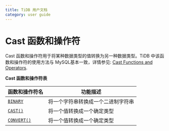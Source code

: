 ```yaml
---
title: TiDB 用户文档
category: user guide
---
```




# Cast 函数和操作符

Cast 函数和操作符用于将某种数据类型的值转换为另一种数据类型。TiDB 中该函数和操作符的使用方法与 MySQL基本一致，详情参见: [Cast Functions and Operators](https://dev.mysql.com/doc/refman/5.7/en/cast-functions.html).

**Cast 函数和操作符表**

| 函数和操作符名 | 功能描述 |
| --------------- | ----------------------------------- |
| [`BINARY`](https://dev.mysql.com/doc/refman/5.7/en/cast-functions.html#operator_binary) | 将一个字符串转换成一个二进制字符串 |
| [`CAST()`](https://dev.mysql.com/doc/refman/5.7/en/cast-functions.html#function_cast) | 将一个值转换成一个确定类型 |
| [`CONVERT()`](https://dev.mysql.com/doc/refman/5.7/en/cast-functions.html#function_convert) | 将一个值转换成一个确定类型 |

